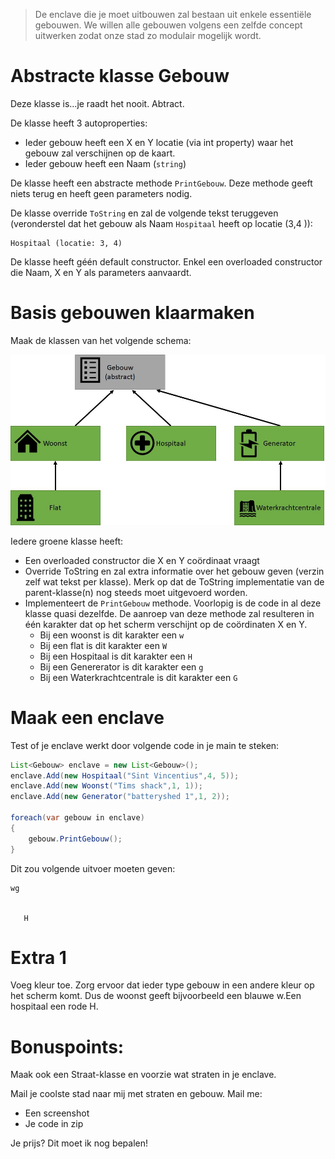 > De enclave die je moet uitbouwen zal bestaan uit enkele essentiële gebouwen. We willen alle gebouwen volgens een zelfde concept uitwerken zodat onze stad zo modulair mogelijk wordt. 

# Abstracte klasse Gebouw

Deze klasse is...je raadt het nooit. Abtract.

De klasse heeft 3 autoproperties:
* Ieder gebouw heeft een X en Y locatie (via int property) waar het gebouw zal verschijnen op de kaart.
* Ieder gebouw heeft een Naam (``string``)

De klasse heeft een abstracte methode ``PrintGebouw``. Deze methode geeft niets terug en heeft geen parameters nodig.

De klasse override ``ToString`` en zal de volgende tekst teruggeven (veronderstel dat het gebouw als Naam ``Hospitaal`` heeft op locatie (3,4 )):


```text
Hospitaal (locatie: 3, 4)
```

De klasse heeft géén default constructor. Enkel een overloaded constructor die Naam, X en Y als parameters aanvaardt.

# Basis gebouwen klaarmaken


Maak de klassen van het volgende schema:

![Klassenschema enclave](../assets/7_overerving/corklassen.png)

Iedere groene klasse heeft:
* Een overloaded constructor die X en Y coördinaat vraagt
* Override ToString en zal extra informatie over het gebouw geven (verzin zelf wat tekst per klasse). Merk op dat de ToString implementatie van de parent-klasse(n) nog steeds moet uitgevoerd worden.
* Implementeert de ``PrintGebouw`` methode. Voorlopig is de code in al deze klasse quasi dezelfde. De aanroep van deze methode zal resulteren in één karakter dat op het scherm verschijnt op de coördinaten X en Y.
  * Bij een woonst is dit karakter een ``w``
  * Bij een flat is dit karakter een ``W``
  * Bij een Hospitaal is dit karakter een ``H``
  * Bij een Genererator is dit karakter een ``g``
  * Bij een Waterkrachtcentrale is dit karakter een ``G``

# Maak een enclave

Test of je enclave werkt door volgende code in je main te steken:
```java
List<Gebouw> enclave = new List<Gebouw>();
enclave.Add(new Hospitaal("Sint Vincentius",4, 5));
enclave.Add(new Woonst("Tims shack",1, 1));
enclave.Add(new Generator("batteryshed 1",1, 2));

foreach(var gebouw in enclave)
{
    gebouw.PrintGebouw();
}
```

Dit zou volgende uitvoer moeten geven:

```
wg


   H
```

# Extra 1
Voeg kleur toe. Zorg ervoor dat ieder type gebouw in een andere kleur op het scherm komt. Dus de woonst geeft bijvoorbeeld een blauwe w.Een hospitaal een rode H.

# Bonuspoints:
Maak ook een Straat-klasse en voorzie wat straten in je enclave. 

Mail je coolste stad naar mij met straten en gebouw. Mail me:
* Een screenshot
* Je code in zip

Je prijs? Dit moet ik nog bepalen!
